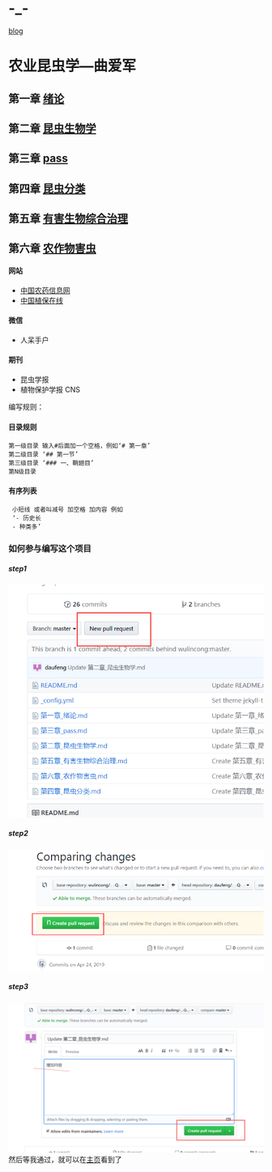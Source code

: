 # -_-  
[blog](https://wulincong.github.io/-_-Q-_-/)
# 农业昆虫学—曲爱军
## 第一章 [绪论](第一章_绪论.md)
## 第二章 [昆虫生物学](第二章_昆虫生物学.md)
## 第三章 [pass](第三章_pass.md)
## 第四章 [昆虫分类](第四章_昆虫分类.md)
## 第五章 [有害生物综合治理](第五章_有害生物综合治理.md)
## 第六章 [农作物害虫](第六章_农作物害虫.md)


#### 网站
- [中国农药信息网](http://www.chinapesticide.gov.cn)
- [中国植保在线](http://cnppo.com)
#### 微信
- 人呆手户
#### 期刊
- 昆虫学报
- 植物保护学报 CNS


编写规则：
#### 目录规则 

    第一级目录 输入#后面加一个空格，例如‘# 第一章’
    第二级目录 ‘## 第一节’
    第三级目录 ‘### 一、鞘翅目’
    第N级目录
    
#### 有序列表 

     小短线 或者叫减号 加空格 加内容 例如 
     ‘- 历史长
     - 种类多’
### 如何参与编写这个项目 
##### step1  
![第一步](picture/step1.png)
##### step2  
![第二步](picture/step2.png)
##### step3
![第三步](picture/step3.png)
然后等我通过，就可以在[主页](https://wulincong.github.io/-_-Q-_-/)看到了
